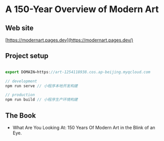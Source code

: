 # A 150-Year Overview of Modern Art

## Web site
[https://modernart.pages.dev](https://modernart.pages.dev/)


## Project setup

```javascript

export DOMAIN=https://art-1254118938.cos.ap-beijing.myqcloud.com

// development
npm run serve // 小程序本地开发构建

// production
npm run build // 小程序生产环境构建

```

## The Book
- What Are You Looking At: 150 Years Of Modern Art in the Blink of an Eye.
